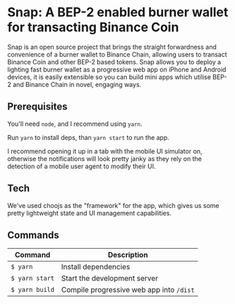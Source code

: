 # Snap: A BEP-2 enabled burner wallet for transacting Binance Coin

Snap is an open source project that brings the straight forwardness and convenience of a burner wallet to Binance Chain, allowing users to transact Binance Coin and other BEP-2 based tokens.  Snap allows you to deploy a lighting fast burner wallet as a progressive web app on iPhone and Android devices, it is easily extensible so you can build mini apps which utilise BEP-2 and Binance Chain in novel, engaging ways.


## Prerequisites

You'll need `node`, and I recommend using `yarn`.

Run `yarn` to install deps, than `yarn start` to run the app.

I recommend opening it up in a tab with the mobile UI simulator on, otherwise the notifications will look pretty janky as they rely on the detection of a mobile user agent to modify their UI.

## Tech

We've used choojs as the "framework" for the app, which gives us some pretty lightweight state and UI management capabilities.

## Commands
Command                | Description                                      |
-----------------------|--------------------------------------------------|
`$ yarn`               | Install dependencies
`$ yarn start`         | Start the development server
`$ yarn build`         | Compile progressive web app into `/dist`
